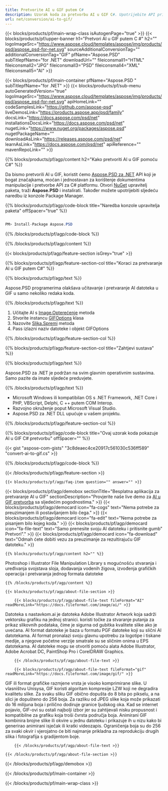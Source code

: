 ```yaml
---
title: Pretvorite AI u GIF putem C#
description: Uzorak koda za pretvorbu AI u GIF C#. Upotrijebite API primjer koda za batch AI datoteke u GIF pretvorbu unutar VB.NET, ASP.Net ili bilo koje .NET aplikacije.
url: net/conversion/ai-to-gif/
---
```


{{< blocks/products/pf/main-wrap-class isAutogenPage="true" >}}
{{< blocks/products/pf/upper-banner h1="Pretvori AI u GIF putem C #" h2="" logoImageSrc="https://www.aspose.cloud/templates/aspose/img/products/psd/aspose_psd-for-net.svg" sourceAdditionalConversionTag="" additionalConversionTag="GIF" pfName="Aspose.PSD" subTitlepfName="for .NET" downloadUrl="" fileiconsmall1="HTML" fileiconsmall2="JPG" fileiconsmall3="PSD" fileiconsmall4="XML" fileiconsmall5="AI" >}}

{{< blocks/products/pf/main-container pfName="Aspose.PSD " subTitlepfName="for .NET" >}}
{{< blocks/products/pf/sub-menu autoGeneratedVersion="true" logoImageSrc="https://www.aspose.cloud/templates/aspose/img/products/psd/aspose_psd-for-net.svg" apiHomeLink="" codeSamplesLink="https://github.com/aspose-psd" liveDemosLink="https://products.aspose.app/psd/family" docsLink="https://docs.aspose.com/psd/net" installationsDocsLink="https://docs.aspose.com/psd/net" nugetLink="https://www.nuget.org/packages/aspose.psd" nugetPackageName="" downloadAsLink="https://releases.aspose.com/psd/net" learnAsLink="https://docs.aspose.com/psd/net" apiReference="" mavenRepoLink="" >}}

{{% blocks/products/pf/agp/content h2="Kako pretvoriti AI u GIF pomoću C#" %}}

Da bismo pretvorili AI u GIF, koristit ćemo <a href="/psd/{{< lang-code >}}net">Aspose.PSD za .NET</a> API koji je bogat značajkama, moćan i jednostavan za korištenje dokumentima manipulacije i pretvorbe API za C# platformu. Otvori <a href="https://www.nuget.org/packages/aspose.psd">NuGet</a> upravitelj paketa, traži <b>Aspose.PSD</b> i instalirati. Također možete upotrijebiti sljedeću naredbu iz konzole Package Manager.

{{% blocks/products/pf/agp/code-block title="Naredba konzole upravitelja paketa" offSpacer="true" %}}

```cs

PM> Install-Package Aspose.PSD

```

{{% /blocks/products/pf/agp/code-block %}}

{{% /blocks/products/pf/agp/content %}}

{{< blocks/products/pf/agp/feature-section isGrey="true" >}}

{{% blocks/products/pf/agp/feature-section-col title="Koraci za pretvaranje AI u GIF putem C#" %}}

{{% blocks/products/pf/agp/text %}}

 Aspose.PSD programerima olakšava učitavanje i pretvaranje AI datoteka u GIF u samo nekoliko redaka koda.

{{% /blocks/products/pf/agp/text %}}

1. Učitajte AI s [Image.Opterećenje](https://apireference.aspose.com/psd/net/aspose.psd/image/methods/load/index) metoda
1. Stvorite instancu [GIFOptions](https://apireference.aspose.com/psd/net/aspose.psd.imageoptions/GifOptions) klasa
1. Nazovite [Slika.Spremi](https://apireference.aspose.com/psd/net/aspose.psd/image/methods/save/index) metoda
1. Pass izlazni naziv datoteke i objekt GIFOptions

{{% /blocks/products/pf/agp/feature-section-col %}}

{{% blocks/products/pf/agp/feature-section-col title="Zahtjevi sustava" %}}

{{% blocks/products/pf/agp/text %}}

 Aspose.PSD za .NET je podržan na svim glavnim operativnim sustavima. Samo pazite da imate sljedeće preduvjete.

{{% /blocks/products/pf/agp/text %}}

- Microsoft Windows ili kompatibilan OS s .NET Framework, .NET Core i PHP, VBScript, Delphi, C ++ putem COM Interop.
- Razvojno okruženje poput Microsoft Visual Studio.
- Aspose.PSD za .NET DLL upućuje u vašem projektu.

{{% /blocks/products/pf/agp/feature-section-col %}}

{{% blocks/products/pf/agp/code-block title="Ovaj uzorak koda pokazuje AI u GIF C# pretvorbu" offSpacer="" %}}

{{< gist "aspose-com-gists" "3c8deaec4ce20917c561030c536ff589" "convert-ai-to-gif.cs" >}}

{{% /blocks/products/pf/agp/code-block %}}

{{< /blocks/products/pf/agp/feature-section >}}

    {{< blocks/products/pf/agp/faq-item question="" answer="" >}}
 

<!-- aboutfile Starts -->

{{< blocks/products/pf/agp/demobox sectionTitle="Besplatna aplikacija za pretvaranje AI u GIF" sectionDescription="Provjerite naše live demo za [AI u GIF pretvorba](https://products.aspose.app/psd/conversion/ai-to-gif) sa sljedećim pogodnostima." >}}
        {{< blocks/products/pf/agp/democard icon="fa-cogs" text="Nema potrebe za preuzimanjem ili postavljanjem bilo čega." >}}
        {{< blocks/products/pf/agp/democard icon="fa-edit" text="Nema potrebe za pisanjem bilo kojeg koda." >}}
        {{< blocks/products/pf/agp/democard icon="fa-file-text" text="Samo prenesite svoju AI datoteku i pritisnite gumb\" Pretvori\"." >}}
        {{< blocks/products/pf/agp/democard icon="fa-download" text="Odmah ćete dobiti vezu za preuzimanje za rezultirajuću GIF datoteku." >}}

    {{% blocks/products/pf/agp/content h2="" %}}

Photoshop i Illustrator File Manipulation Library s mogućnošću stvaranja i uređivanja svojstava sloja, dodavanja vodenih žigova, izvođenja grafičkih operacija i pretvaranja jednog formata datoteke



    {{% /blocks/products/pf/agp/content %}}

    {{< blocks/products/pf/agp/about-file-section >}}

        {{< blocks/products/pf/agp/about-file-text fileFormat="AI" readMoreLink="https://docs.fileformat.com/image/ai/" >}}
Datoteka s nastavkom.ai je datoteka Adobe Illustrator Artwork koja sadrži vektorsku grafiku na jednoj stranici. koristi točke za stvaranje putanja za prikaz slikovnih podataka, čime je sigurna od gubitka kvalitete slike ako je uvećana. AI format datoteke je baza u formatu PGF datoteke koji su slični AI datotekama. AI format pronalazi svoju glavnu upotrebu za logotipe i tiskane medije, a njegove početne verzije smatrale su se sličnim onima u EPS datotekama. AI datoteke mogu se otvoriti pomoću alata Adobe Illustrator, Adobe Acrobat DC, PaintShop Pro i CorelDRAW Graphics.

        {{< /blocks/products/pf/agp/about-file-text >}}

        {{< blocks/products/pf/agp/about-file-text fileFormat="gif" readMoreLink="https://docs.fileformat.com/image/gif/" >}}
GIF ili format grafičke razmjene vrsta je visoko komprimirane slike. U vlasništvu Unisysa, GIF koristi algoritam kompresije LZW koji ne degradira kvalitetu slike. Za svaku sliku GIF obično dopušta do 8 bita po pikselu, a na slici je dopušteno do 256 boja. Za razliku od JPEG slike koja može prikazati do 16 milijuna boja i prilično dodiruje granice ljudskog oka. Kad se internet pojavio, GIF-ovi su ostali najbolji izbor jer su zahtijevali nisku propusnost i kompatibilne za grafiku koja troši čvrsta područja boja. Animirani GIF kombinira brojne slike ili okvire u jednu datoteku i prikazuje ih u nizu kako bi generirao animirani isječak ili kratki videozapis. Ograničenja boja su do 256 za svaki okvir i vjerojatno će biti najmanje prikladna za reprodukciju drugih slika i fotografija s gradijentom boje.

        {{< /blocks/products/pf/agp/about-file-text >}}

    {{< /blocks/products/pf/agp/about-file-section >}}

{{< /blocks/products/pf/agp/demobox >}}

<!-- aboutfile Ends -->



{{< /blocks/products/pf/main-container >}}
    
{{< /blocks/products/pf/main-wrap-class >}}

